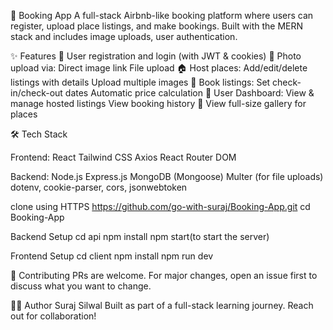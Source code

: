 🏡 Booking App
A full-stack Airbnb-like booking platform where users can register, upload place listings, and make bookings. Built with the MERN stack and includes image uploads, user authentication.

✨ Features
🔐 User registration and login (with JWT & cookies)
📸 Photo upload via:
Direct image link
File upload
🏠 Host places:
Add/edit/delete listings with details
Upload multiple images
📅 Book listings:
Set check-in/check-out dates
Automatic price calculation
👤 User Dashboard:
View & manage hosted listings
View booking history
📍 View full-size gallery for places


🛠 Tech Stack

Frontend:
React
Tailwind CSS
Axios
React Router DOM

Backend:
Node.js
Express.js
MongoDB (Mongoose)
Multer (for file uploads)
dotenv, cookie-parser, cors, jsonwebtoken

clone using HTTPS
https://github.com/go-with-suraj/Booking-App.git
cd Booking-App

 Backend Setup
 cd api
 npm install
 npm start(to start the server)

  Frontend Setup
  cd client
  npm install
  npm run dev


🤝 Contributing PRs are welcome. For major changes, open an issue first to discuss what you want to change.

🧑‍💻 Author Suraj Silwal
Built as part of a full-stack learning journey. Reach out for collaboration!
